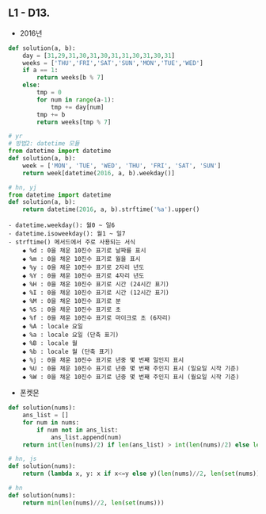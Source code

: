 ## L1 - D13.
- 2016년
```python
def solution(a, b):
    day = [31,29,31,30,31,30,31,31,30,31,30,31]
    weeks = ['THU','FRI','SAT','SUN','MON','TUE','WED']
    if a == 1:
        return weeks[b % 7]
    else:
        tmp = 0
        for num in range(a-1):
            tmp += day[num]
        tmp += b
        return weeks[tmp % 7]

# yr
# 방법2: datetime 모듈
from datetime import datetime
def solution(a, b):
    week = ['MON', 'TUE', 'WED', 'THU', 'FRI', 'SAT', 'SUN']
    return week[datetime(2016, a, b).weekday()]

# hn, yj
from datetime import datetime
def solution(a, b):
    return datetime(2016, a, b).strftime('%a').upper()
```
	- datetime.weekday(): 월0 ~ 일6
	- datetime.isoweekday(): 월1 ~ 일7
	- strftime() 메서드에서 주로 사용되는 서식
		◆ %d : 0을 채운 10진수 표기로 날짜를 표시  
		◆ %m : 0을 채운 10진수 표기로 월을 표시  
		◆ %y : 0을 채운 10진수 표기로 2자리 년도  
		◆ %Y : 0을 채운 10진수 표기로 4자리 년도  
		◆ %H : 0을 채운 10진수 표기로 시간 (24시간 표기)  
		◆ %I : 0을 채운 10진수 표기로 시간 (12시간 표기)  
		◆ %M : 0을 채운 10진수 표기로 분  
		◆ %S : 0을 채운 10진수 표기로 초  
		◆ %f : 0을 채운 10진수 표기로 마이크로 초 (6자리)  
		◆ %A : locale 요일  
		◆ %a : locale 요일 (단축 표기)  
		◆ %B : locale 월  
		◆ %b : locale 월 (단축 표기)  
		◆ %j : 0을 채운 10진수 표기로 년중 몇 번째 일인지 표시   
		◆ %U : 0을 채운 10진수 표기로 년중 몇 번째 주인지 표시 (일요일 시작 기준)  
		◆ %W : 0을 채운 10진수 표기로 년중 몇 번째 주인지 표시 (월요일 시작 기준)


- 폰켓몬
```python
def solution(nums):
    ans_list = []
    for num in nums:
        if num not in ans_list:
            ans_list.append(num)
    return int(len(nums)/2) if len(ans_list) > int(len(nums)/2) else len(ans_list)

# hn, js
def solution(nums):
    return (lambda x, y: x if x<=y else y)(len(nums)//2, len(set(nums)))

# hn
def solution(nums):
    return min(len(nums)//2, len(set(nums)))
```